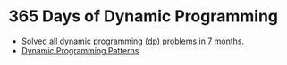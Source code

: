 # 365 Days of Dynamic Programming

- [Solved all dynamic programming (dp) problems in 7 months.](https://leetcode.com/discuss/study-guide/1000929/Solved-all-dynamic-programming-(dp)-problems-in-7-months.)
- [Dynamic Programming Patterns](https://leetcode.com/discuss/study-guide/458695/Dynamic-Programming-Patterns)
